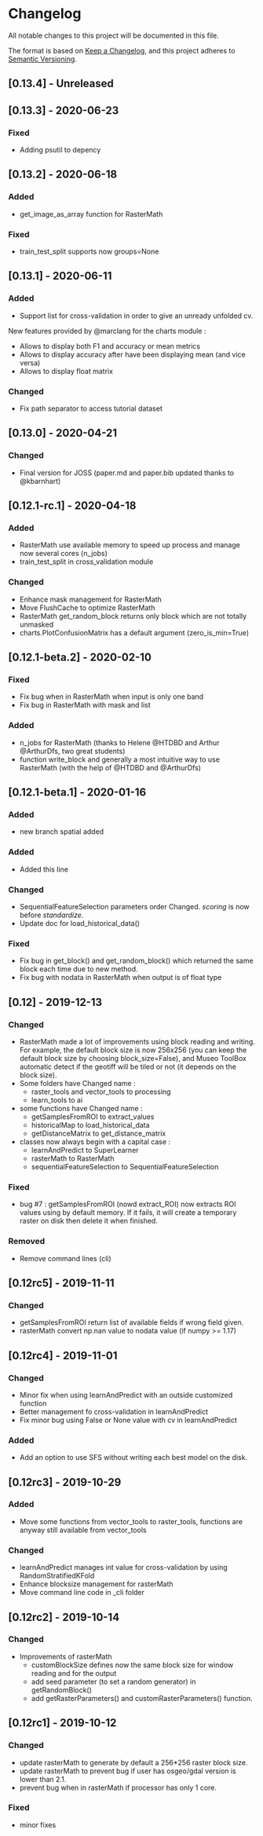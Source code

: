 # Changelog

All notable changes to this project will be documented in this file.

The format is based on [Keep a Changelog](https://keepachangelog.com/en/1.0.0/),
and this project adheres to [Semantic Versioning](https://semver.org/spec/v2.0.0.html).

## [0.13.4] - Unreleased

## [0.13.3] - 2020-06-23

### Fixed

- Adding psutil to depency

## [0.13.2] - 2020-06-18

### Added

- get_image_as_array function for RasterMath

### Fixed

- train_test_split supports now groups=None

## [0.13.1] - 2020-06-11

### Added

- Support list for cross-validation in order to give an unready unfolded cv.

New features provided by @marclang for the charts module :

- Allows to display both F1 and accuracy or mean metrics
- Allows to display accuracy after have been displaying mean (and vice versa)
- Allows to display float matrix

### Changed

- Fix path separator to access tutorial dataset

## [0.13.0] - 2020-04-21

### Changed

- Final version for JOSS (paper.md and paper.bib updated thanks to @kbarnhart)

## [0.12.1-rc.1] - 2020-04-18

### Added

- RasterMath use available memory to speed up process and manage now several cores (n_jobs)
- train_test_split in cross_validation module

### Changed

- Enhance mask management for RasterMath
- Move FlushCache to optimize RasterMath
- RasterMath get_random_block returns only block which are not totally unmasked
- charts.PlotConfusionMatrix has a default argument (zero_is_min=True)

## [0.12.1-beta.2] - 2020-02-10

### Fixed

- Fix bug when in RasterMath when input is only one band
- Fix bug in RasterMath with mask and list

### Added

- n_jobs for RasterMath (thanks to Helene @HTDBD and Arthur @ArthurDfs, two great students)
- function write_block and generally a most intuitive way to use RasterMath (with the help of @HTDBD and @ArthurDfs)

## [0.12.1-beta.1] - 2020-01-16

### Added
- new branch spatial added

### Added

- Added this line

### Changed

- SequentialFeatureSelection parameters order Changed. *scoring* is now before *standardize*.
- Update doc for load_historical_data()

### Fixed

- Fix bug in get_block() and get_random_block() which returned the same block each time due to new method.
- Fix bug with nodata in RasterMath when output is of float type

## [0.12] - 2019-12-13

### Changed

- RasterMath made a lot of improvements using block reading and writing. For example, the default block size is now 256x256 (you can keep the default block size by choosing block_size=False), and Museo ToolBox automatic detect if the geotiff will be tiled or not (it depends on the block size).
- Some folders have Changed name :
	- raster_tools and vector_tools to processing
	- learn_tools to ai
- some functions have Changed name :
	- getSamplesFromROI to extract_values
	- historicalMap to load_historical_data
	- getDistanceMatrix to get_distance_matrix
- classes now always begin with a capital case :
    - learnAndPredict to SuperLearner
    - rasterMath to RasterMath
    - sequentialFeatureSelection to SequentialFeatureSelection

### Fixed

- bug #7 : getSamplesFromROI (nowd extract_ROI) now extracts ROI values using by default memory. If it fails, it will create a temporary raster on disk then delete it when finished.

### Removed

- Remove command lines (cli)

## [0.12rc5] - 2019-11-11

### Changed

- getSamplesFromROI return list of available fields if wrong field given.
- rasterMath convert np.nan value to nodata value (if numpy >= 1.17)

## [0.12rc4] - 2019-11-01

### Changed

- Minor fix when using learnAndPredict with an outside customized function
- Better management fo cross-validation in learnAndPredict
- Fix minor bug using False or None value with cv in learnAndPredict

### Added

- Add an option to use SFS without writing each best model on the disk.

## [0.12rc3] - 2019-10-29

### Added

- Move some functions from vector_tools to raster_tools, functions are anyway still available from vector_tools

### Changed

- learnAndPredict manages int value for cross-validation by using RandomStratifiedKFold
- Enhance blocksize management for rasterMath
- Move command line code in _cli folder

## [0.12rc2] - 2019-10-14

### Changed

- Improvements of rasterMath
	- customBlockSize defines now the same block size for window reading and for the output
	- add seed parameter (to set a random generator) in getRandomBlock()
	- add getRasterParameters() and customRasterParameters() function.

## [0.12rc1] - 2019-10-12

### Changed

- update rasterMath to generate by default a 256*256 raster block size.
- update rasterMath to prevent bug if user has osgeo/gdal version is lower than 2.1.
- prevent bug when in rasterMath if processor has only 1 core.

### Fixed
- minor fixes
